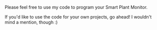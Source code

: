 Please feel free to use my code to program your Smart Plant Monitor.

If you'd like to use the code for your own projects, go ahead! I wouldn't mind a mention, though :)
